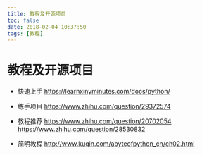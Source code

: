```yaml
---
title: 教程及开源项目
toc: false
date: 2018-02-04 10:37:50
tags: [教程]
---
```


# 教程及开源项目

-  快速上手 https://learnxinyminutes.com/docs/python/

-  练手项目 https://www.zhihu.com/question/29372574

-  教程推荐 https://www.zhihu.com/question/20702054
   https://www.zhihu.com/question/28530832

-  简明教程 http://www.kuqin.com/abyteofpython_cn/ch02.html
